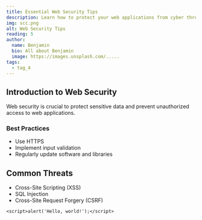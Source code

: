 ```yaml
---
title: Essential Web Security Tips
description: Learn how to protect your web applications from cyber threats
img: scc.png
alt: Web Security Tips
reading: 5
author:
  name: Benjamin
  bio: All about Benjamin
  image: https://images.unsplash.com/.....
tags: 
  - tag_4
---
```


## Introduction to Web Security

Web security is crucial to protect sensitive data and prevent unauthorized access to web applications.

### Best Practices

- Use HTTPS
- Implement input validation
- Regularly update software and libraries

## Common Threats

- Cross-Site Scripting (XSS)
- SQL Injection
- Cross-Site Request Forgery (CSRF)

```html[web-security-tips.md]
<script>alert('Hello, world!');</script>
```

<info-box>
  <template #info-box>
    Stay updated with the latest security trends and vulnerabilities.
  </template>
</info-box>
